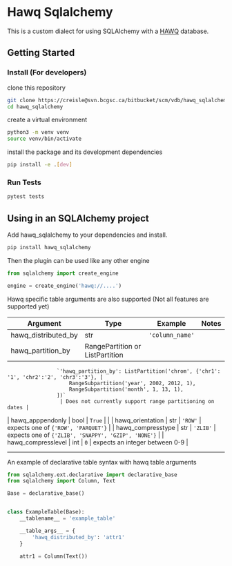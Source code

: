 
# Hawq Sqlalchemy

This is a custom dialect for using SQLAlchemy with a [HAWQ](http://hawq.apache.org/docs/userguide/2.3.0.0-incubating/tutorial/overview.html)
database.

## Getting Started

### Install (For developers)

clone this repository

```bash
git clone https://creisle@svn.bcgsc.ca/bitbucket/scm/vdb/hawq_sqlalchemy.git
cd hawq_sqlalchemy
```

create a virtual environment

```bash
python3 -m venv venv
source venv/bin/activate
```

install the package and its development dependencies

```bash
pip install -e .[dev]
```

### Run Tests

```bash
pytest tests
```

## Using in an SQLAlchemy project

Add hawq_sqlalchemy to your dependencies and install.

```bash
pip install hawq_sqlalchemy
```

Then the plugin can be used like any other engine

```python
from sqlalchemy import create_engine

engine = create_engine('hawq://....')
```

Hawq specific table arguments are also supported (Not all features are supported yet)

| Argument | Type | Example | Notes |
|----------|------|---------|-------|
| hawq_distributed_by | str | `'column_name'` | |
| hawq_partition_by | RangePartition or ListPartition | 
                    `'hawq_partition_by': ListPartition('chrom', {'chr1': '1', 'chr2':'2', 'chr3':'3'}, [
                        RangeSubpartition('year', 2002, 2012, 1),
                        RangeSubpartition('month', 1, 13, 1),
                    ])`
                     | Does not currently support range partitioning on dates |
| hawq_apppendonly | bool | `True` | |
| hawq_orientation | str | `'ROW'` | expects one of `{'ROW', 'PARQUET'}` |
| hawq_compresstype | str | `'ZLIB'` | expects one of `{'ZLIB', 'SNAPPY', 'GZIP', 'NONE'}` |
| hawq_compresslevel | int | `0` | expects an integer between 0-9 |

---

An example of declarative table syntax with hawq table arguments

```python
from sqlalchemy.ext.declarative import declarative_base
from sqlalchemy import Column, Text

Base = declarative_base()


class ExampleTable(Base):
    __tablename__ = 'example_table'

    __table_args__ = {
        'hawq_distributed_by': 'attr1'
    }

    attr1 = Column(Text())
```
